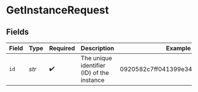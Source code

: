 # GetInstanceRequest


## Fields

| Field                                      | Type                                       | Required                                   | Description                                | Example                                    |
| ------------------------------------------ | ------------------------------------------ | ------------------------------------------ | ------------------------------------------ | ------------------------------------------ |
| `id`                                       | *str*                                      | :heavy_check_mark:                         | The unique identifier (ID) of the instance | 0920582c7ff041399e34823a0be62549           |
